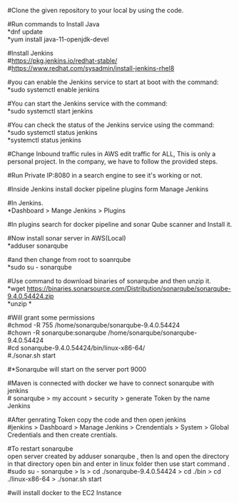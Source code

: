#Clone the given repository to your local by using the code.

#Run commands to Install Java
    <br>
    *dnf update
    <br>
    *yum install java-11-openjdk-devel

#Install Jenkins
    <br>
    #https://pkg.jenkins.io/redhat-stable/
    <br>
    #https://www.redhat.com/sysadmin/install-jenkins-rhel8

#you can enable the Jenkins service to start at boot with the command:
    <br>
    *sudo systemctl enable jenkins

#You can start the Jenkins service with the command:
    <br>
    *sudo systemctl start jenkins

#You can check the status of the Jenkins service using the command:
    <br>
    *sudo systemctl status jenkins
    <br>
    *systemctl status jenkins

#Change Inbound traffic rules in AWS edit traffic for ALL, This is only a personal project. In the company, we have to follow the provided steps.

#Run Private IP:8080 in a search engine to see it's working or not.

#Inside Jenkins install docker pipeline plugins form Manage Jenkins

#In Jenkins.
<br>
    *Dashboard > Mange Jenkins > Plugins

#In plugins search for docker pipeline and sonar Qube scanner and Install it.

#Now install sonar server in AWS(Local)
    <br>
    *adduser sonarqube

#and then change from root to  soanrqube
    <br>
    *sudo su - sonarqube

#Use command to download binaries of sonarqube and then unzip it.
    <br>
    *wget https://binaries.sonarsource.com/Distribution/sonarqube/sonarqube-9.4.0.54424.zip
    <br>
    *unzip *

#Will grant some permissions
    <br>
    #chmod -R 755 /home/sonarqube/sonarqube-9.4.0.54424
    <br>
    #chown -R sonarqube:sonarqube /home/sonarqube/sonarqube-9.4.0.54424
    <br>
    #cd sonarqube-9.4.0.54424/bin/linux-x86-64/
    <br>
    #./sonar.sh start

#*Sonarqube will start on the server port 9000

#Maven is connected with docker we have to connect sonarqube with jenkins
    <br>
    # sonarqube > my account > security > generate Token by the name Jenkins

#After genrating Token copy the code and then open jenkins
   <br>
   #jenkins  >  Dashboard > Manage Jenkins > Crendentials > System > Global Credentials and then create crentials.

#To restart sonarqube
<br>
open server created by adduser sonarqube , then  ls and open the directory in that directory open bin and enter in linux folder then use start command .
<br>
#sudo su - sonarqube  >  ls >  cd ./sonarqube-9.4.0.54424 > cd ./bin > cd ./linux-x86-64 > ./sonar.sh start


#will install docker to the EC2 Instance
